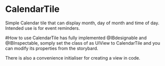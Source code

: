 # CalendarTile
Simple Calendar tile that can display month, day of month and time of day. Intended use is for event reminders.

#How to use
CalendarTile has fully implemented @IBdesignable and @IBInspectable, somply set the class of as UIView to CalendarTile and you can modify its properties from the storybard.

There is also a convenience initialiser for creating a view in code.
